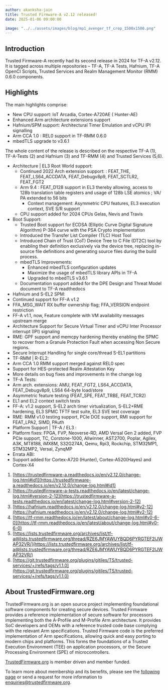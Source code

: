 ```yaml
---
author: akanksha-jain
title: Trusted Firmware-A v2.12 released!
date: 2025-01-06 09:00:00

image: "../../assets/images/blog/mp1_avenger_tf_crop_1500x1500.png"
---
```


## Introduction

Trusted Firmware-A recently had its second release in 2024 for TF-A v2.12. 
It is tagged across multiple repositories – TF-A, TF-A Tests, Hafnium, TF-A OpenCI Scripts, Trusted Services and Realm Management Monitor (RMM) 0.6.0 components.

## Highlights

The main highlights comprise:

- New CPU support: IoT Arcadia, Cortex-A720AE ( Hunter-AE)
- Enhanced Arm architecture extensions support
- Hafnium/SPM support: Architectural Timer Emulation and vCPU IPI signalling
- Arm CCA 1.0 : REL0 support in TF-RMM 0.6.0
- mbedTLS upgrade to v3.6.1

The whole content of the release is described on the respective TF-A (1), TF-A-Tests (2) and Hafnium (3) and TF-RMM (4) and Trusted Services (5,6).

- Architecture | EL3 Root World support:
  - Continued 2022 Arch extension support: : FEAT_THE, FEAT_LS64_ACCDATA, FEAT_Debugv8p9, FEAT_SCTLR2, FEAT_FGT2
  - Arm 9.4 : FEAT_D128 support in EL3 thereby allowing, access to 128b translation table registers and usage of 128b LSE atomics ; VA/ PA extended to 56 bits 
 	- Context management: Asymmetric CPU features, EL3 execution context, SVE S/R support
  -	CPU support added for 2024 CPUs Gelas, Nevis and Travis 
- Boot Support:
  - Trusted Boot support for ECDSA (Elliptic Curve Digital Signature Algorithm) P-384 curve with the PSA Crypto implementation
  - Introduced the Transfer List Compiler (TLC) Host Tool
  - Introduced Chain of Trust (CoT) Device Tree to C File (DT2C) tool by enabling their definition exclusively via the device tree, replacing in-source file definitions and generating source files during the build process.
  - mbedTLS Improvements:
    - Enhanced mbedTLS configuration updates
    -	Maximize the usage of mbedTLS library APIs in TF-A 
    -	Upgraded to mbedTLS v3.6.1
  -	Documentation support added for the DPE Design and Threat Model document to TF-A readthedocs
-	Hafnium and S-EL2 SPM:
  -	Continued support for FF-A v1.2
  - FFA_MSG_WAIT RX buffer ownership flag; FFA_VERSION endpoint restriction
  - FF-A v1.1, now, Feature complete with VM availability messages upstream merge
  - Architecture Support for Secure Virtual Timer and vCPU Inter Processor interrupt (IPI) signaling
  - RME: GPF support and memcpy hardening thereby enabling the SPMC to recover from a Granule Protection Fault when accessing Non Secure regions.
  -	Secure Interrupt Handling for single core/thread S-EL1 partitions
-	TF-RMM | R-EL2:
  -	Arm CCA 1.0 RMM support merged against REL0 spec
  -	Support for HES-protected Realm Attestation Key 
  -	More details on bug fixes and improvements in the change log
-	TF-A Tests:
  -	Arm arch. extensions: AMU, FEAT_FGT2, LS64_ACCDATA, FEAT_Debugv8p9, LS64 64-byte load/store
  -	Asymmetric feature testing (FEAT_SPE, FEAT_TRBE, FEAT_TCR2)
  -	EL1 and EL2 context switch tests
  -	FF-A: v1.2 support, S-EL2 arch timer virtualization, S-EL2+RME hardening, EL3 SPMC TFTF test suite, EL3 SVE test coverage
  -	RME: RMM v1.0 testing support, PCIe DOE support, RMI support for FEAT_LPA2, SIMD, PAuth
-	Platform Support | TF-A / EL3 :
  -	Platform fixes: FPGA, FVP, Neoverse-RD, AMD Versal Gen 2 added, FVP PCIe support, TC, Corstone-1000, Allwinner, AST2700, Poplar, Agilex, A3K, MT8188, iMX8M, S32G274A, Qemu, Rpi3, Rockchip, STM32MP1, STM32MP2, Versal, ZynqMP
-	Errata ABI:
  -	Support added for Cortex-A720 (Hunter), Cortex-A520(Hayes) and Cortex-X4 

1.	[https://trustedfirmware-a.readthedocs.io/en/v2.12.0/change-log.html#id1](https://trustedfirmware-a.readthedocs.io/en/v2.12.0/change-log.html#id1)
2.	[https://trustedfirmware-a-tests.readthedocs.io/en/latest/change-log.html#version-2-12](https://trustedfirmware-a-tests.readthedocs.io/en/latest/change-log.html#version-2-12)
3.	[https://hafnium.readthedocs.io/en/v2.12.0/change-log.html#v2-12](https://hafnium.readthedocs.io/en/v2.12.0/change-log.html#v2-12)
4.	[https://tf-rmm.readthedocs.io/en/latest/about/change-log.html#v0-6-0](https://tf-rmm.readthedocs.io/en/latest/about/change-log.html#v0-6-0)
5.	[https://lists.trustedfirmware.org/archives/list/tf-a@lists.trustedfirmware.org/thread/RZE6JMYAWUYBQD6PYRGTEF2IJWAP32VR/](https://lists.trustedfirmware.org/archives/list/tf-a@lists.trustedfirmware.org/thread/RZE6JMYAWUYBQD6PYRGTEF2IJWAP32VR/)
6.	[https://git.trustedfirmware.org/plugins/gitiles/TS/trusted-services/+/refs/tags/v1.1.0](https://git.trustedfirmware.org/plugins/gitiles/TS/trusted-services/+/refs/tags/v1.1.0)


## About TrustedFirmware.org

TrustedFirmware.org is an open source project implementing foundational software components for creating secure devices. Trusted Firmware provides a reference implementation of secure software for processors implementing both the A-Profile and M-Profile Arm architecture. It provides SoC developers and OEMs with a reference trusted code base complying with the relevant Arm specifications. Trusted Firmware code is the preferred implementation of Arm specifications, allowing quick and easy porting to modern chips and platforms. This forms the foundations of a Trusted Execution Environment (TEE) on application processors, or the Secure Processing Environment (SPE) of microcontrollers.

[TrustedFirmware.org](https://www.trustedfirmware.org) is member driven and member funded.

To learn more about membership and its benefits, please see the [following page](/about) or send a request for more information to enquiries@trustedfirmware.org.
